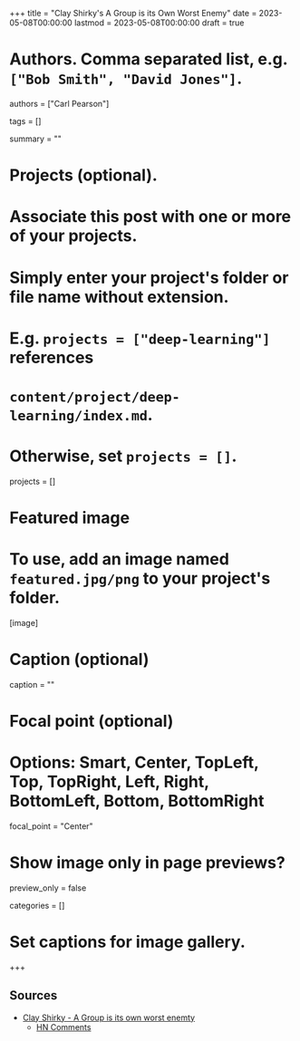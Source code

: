 +++
title = "Clay Shirky's A Group is its Own Worst Enemy"
date = 2023-05-08T00:00:00
lastmod = 2023-05-08T00:00:00
draft = true

# Authors. Comma separated list, e.g. `["Bob Smith", "David Jones"]`.
authors = ["Carl Pearson"]

tags = []

summary = ""

# Projects (optional).
#   Associate this post with one or more of your projects.
#   Simply enter your project's folder or file name without extension.
#   E.g. `projects = ["deep-learning"]` references 
#   `content/project/deep-learning/index.md`.
#   Otherwise, set `projects = []`.
projects = []

# Featured image
# To use, add an image named `featured.jpg/png` to your project's folder. 
[image]
  # Caption (optional)
  caption = ""

  # Focal point (optional)
  # Options: Smart, Center, TopLeft, Top, TopRight, Left, Right, BottomLeft, Bottom, BottomRight
  focal_point = "Center"

  # Show image only in page previews?
  preview_only = false


categories = []

# Set captions for image gallery.

+++

## Sources

* [Clay Shirky - A Group is its own worst enemty](https://gwern.net/doc/technology/2005-shirky-agroupisitsownworstenemy.pdf)
  * [HN Comments](https://news.ycombinator.com/item?id=35855988)
